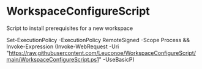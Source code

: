 # WorkspaceConfigureScript
Script to install prerequisites for a new workspace


Set-ExecutionPolicy -ExecutionPolicy RemoteSigned -Scope Process && Invoke-Expression (Invoke-WebRequest -Uri "https://raw.githubusercontent.com/Leuconoe/WorkspaceConfigureScript/main/WorkspaceConfigureScript.ps1" -UseBasicP)
